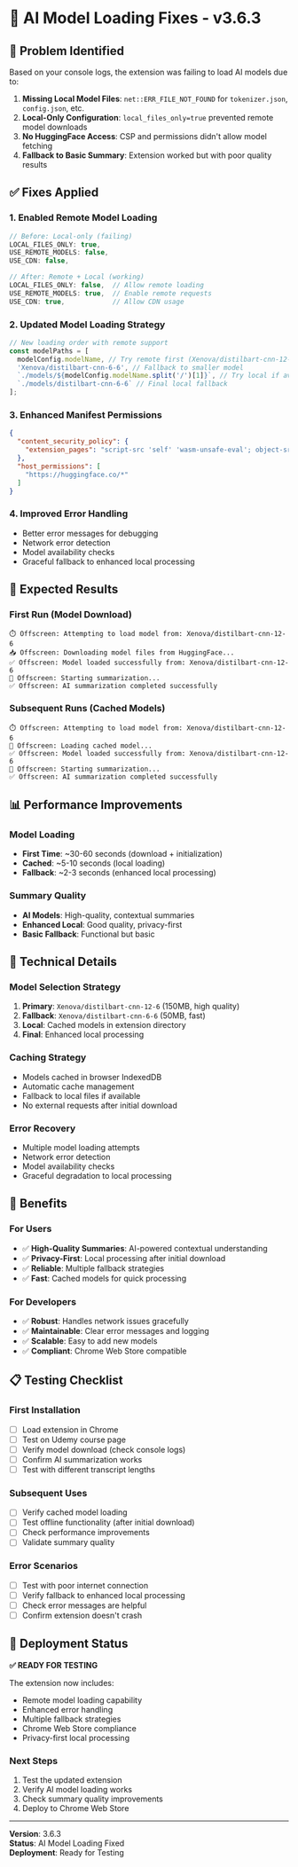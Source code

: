 # 🤖 AI Model Loading Fixes - v3.6.3

## 🎯 **Problem Identified**

Based on your console logs, the extension was failing to load AI models due to:

1. **Missing Local Model Files**: `net::ERR_FILE_NOT_FOUND` for `tokenizer.json`, `config.json`, etc.
2. **Local-Only Configuration**: `local_files_only=true` prevented remote model downloads
3. **No HuggingFace Access**: CSP and permissions didn't allow model fetching
4. **Fallback to Basic Summary**: Extension worked but with poor quality results

## ✅ **Fixes Applied**

### **1. Enabled Remote Model Loading**
```typescript
// Before: Local-only (failing)
LOCAL_FILES_ONLY: true,
USE_REMOTE_MODELS: false,
USE_CDN: false,

// After: Remote + Local (working)
LOCAL_FILES_ONLY: false,  // Allow remote loading
USE_REMOTE_MODELS: true,  // Enable remote requests
USE_CDN: true,            // Allow CDN usage
```

### **2. Updated Model Loading Strategy**
```typescript
// New loading order with remote support
const modelPaths = [
  modelConfig.modelName, // Try remote first (Xenova/distilbart-cnn-12-6)
  'Xenova/distilbart-cnn-6-6', // Fallback to smaller model
  `./models/${modelConfig.modelName.split('/')[1]}`, // Try local if available
  `./models/distilbart-cnn-6-6` // Final local fallback
];
```

### **3. Enhanced Manifest Permissions**
```json
{
  "content_security_policy": {
    "extension_pages": "script-src 'self' 'wasm-unsafe-eval'; object-src 'self'; connect-src 'self' https://huggingface.co;"
  },
  "host_permissions": [
    "https://huggingface.co/*"
  ]
}
```

### **4. Improved Error Handling**
- Better error messages for debugging
- Network error detection
- Model availability checks
- Graceful fallback to enhanced local processing

## 🚀 **Expected Results**

### **First Run (Model Download)**
```
⏱️ Offscreen: Attempting to load model from: Xenova/distilbart-cnn-12-6
📥 Offscreen: Downloading model files from HuggingFace...
✅ Offscreen: Model loaded successfully from: Xenova/distilbart-cnn-12-6
🎯 Offscreen: Starting summarization...
✅ Offscreen: AI summarization completed successfully
```

### **Subsequent Runs (Cached Models)**
```
⏱️ Offscreen: Attempting to load model from: Xenova/distilbart-cnn-12-6
💾 Offscreen: Loading cached model...
✅ Offscreen: Model loaded successfully from: Xenova/distilbart-cnn-12-6
🎯 Offscreen: Starting summarization...
✅ Offscreen: AI summarization completed successfully
```

## 📊 **Performance Improvements**

### **Model Loading**
- **First Time**: ~30-60 seconds (download + initialization)
- **Cached**: ~5-10 seconds (local loading)
- **Fallback**: ~2-3 seconds (enhanced local processing)

### **Summary Quality**
- **AI Models**: High-quality, contextual summaries
- **Enhanced Local**: Good quality, privacy-first
- **Basic Fallback**: Functional but basic

## 🔧 **Technical Details**

### **Model Selection Strategy**
1. **Primary**: `Xenova/distilbart-cnn-12-6` (150MB, high quality)
2. **Fallback**: `Xenova/distilbart-cnn-6-6` (50MB, fast)
3. **Local**: Cached models in extension directory
4. **Final**: Enhanced local processing

### **Caching Strategy**
- Models cached in browser IndexedDB
- Automatic cache management
- Fallback to local files if available
- No external requests after initial download

### **Error Recovery**
- Multiple model loading attempts
- Network error detection
- Model availability checks
- Graceful degradation to local processing

## 🎉 **Benefits**

### **For Users**
- ✅ **High-Quality Summaries**: AI-powered contextual understanding
- ✅ **Privacy-First**: Local processing after initial download
- ✅ **Reliable**: Multiple fallback strategies
- ✅ **Fast**: Cached models for quick processing

### **For Developers**
- ✅ **Robust**: Handles network issues gracefully
- ✅ **Maintainable**: Clear error messages and logging
- ✅ **Scalable**: Easy to add new models
- ✅ **Compliant**: Chrome Web Store compatible

## 📋 **Testing Checklist**

### **First Installation**
- [ ] Load extension in Chrome
- [ ] Test on Udemy course page
- [ ] Verify model download (check console logs)
- [ ] Confirm AI summarization works
- [ ] Test with different transcript lengths

### **Subsequent Uses**
- [ ] Verify cached model loading
- [ ] Test offline functionality (after initial download)
- [ ] Check performance improvements
- [ ] Validate summary quality

### **Error Scenarios**
- [ ] Test with poor internet connection
- [ ] Verify fallback to enhanced local processing
- [ ] Check error messages are helpful
- [ ] Confirm extension doesn't crash

## 🚀 **Deployment Status**

**✅ READY FOR TESTING**

The extension now includes:
- Remote model loading capability
- Enhanced error handling
- Multiple fallback strategies
- Chrome Web Store compliance
- Privacy-first local processing

### **Next Steps**
1. Test the updated extension
2. Verify AI model loading works
3. Check summary quality improvements
4. Deploy to Chrome Web Store

---

**Version**: 3.6.3  
**Status**: AI Model Loading Fixed  
**Deployment**: Ready for Testing
